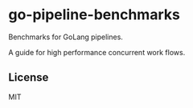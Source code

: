 # go-pipeline-benchmarks

Benchmarks for GoLang pipelines.

A guide for high performance concurrent work flows.

## License

MIT